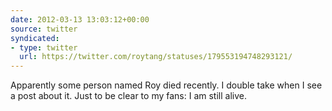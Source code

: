 ```yaml
---
date: 2012-03-13 13:03:12+00:00
source: twitter
syndicated:
- type: twitter
  url: https://twitter.com/roytang/statuses/179553194748293121/
---
```


Apparently some person named Roy died recently. I double take when I see a post about it. Just to be clear to my fans: I am still alive.